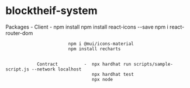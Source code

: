 # blocktheif-system

Packages    -    Client   -  npm install 
                            npm install react-icons --save
                            npm i react-router-dom


                            npm i @mui/icons-material
                            npm install recharts


                Contract          -  npx hardhat run scripts/sample-script.js --network localhost 
                                     npx hardhat test
                                     npx node